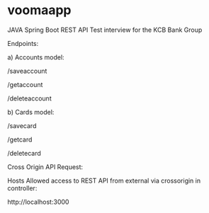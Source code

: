 # voomaapp

JAVA Spring Boot REST API Test interview for the KCB Bank Group

Endpoints:

a) Accounts model:

   /saveaccount
   
   /getaccount
   
   /deleteaccount

b) Cards model:

   /savecard
   
   /getcard
   
   /deletecard

Cross Origin API Request:

   Hosts Allowed access to REST API from external via crossorigin in controller:

   http://localhost:3000
